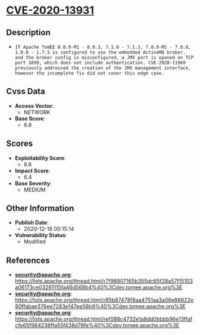
# [CVE-2020-13931](https://lists.apache.org/thread.html/r7f98907165b355dc65f28a57f15103a06173ce03261115fa46d569b4%40%3Cdev.tomee.apache.org%3E)

## Description

- `If Apache TomEE 8.0.0-M1 - 8.0.3, 7.1.0 - 7.1.3, 7.0.0-M1 - 7.0.8, 1.0.0 - 1.7.5 is configured to use the embedded ActiveMQ broker, and the broker config is misconfigured, a JMX port is opened on TCP port 1099, which does not include authentication. CVE-2020-11969 previously addressed the creation of the JMX management interface, however the incomplete fix did not cover this edge case.`

## Cvss Data

- **Access Vector**:
  - NETWORK
- **Base Score**:
  - 6.8

## Scores

- **Exploitability Score**:
  - 8.6
- **Impact Score**:
  - 6.4
- **Base Severity**:
  - MEDIUM

## Other Information

- **Publish Date**:
  - 2020-12-18 00:15:14
- **Vulnerability Status**:
  - Modified

## References

- **security@apache.org**: https://lists.apache.org/thread.html/r7f98907165b355dc65f28a57f15103a06173ce03261115fa46d569b4%40%3Cdev.tomee.apache.org%3E
- **security@apache.org**: https://lists.apache.org/thread.html/r85b87478f8aa4751aa3a06e88622e80ffabae376ee7283e147ee56b9%40%3Cdev.tomee.apache.org%3E
- **security@apache.org**: https://lists.apache.org/thread.html/ref088c4732e1a8dd0bbbb96e13ffafcfe65f984238ffa55f438d78fe%40%3Cdev.tomee.apache.org%3E
